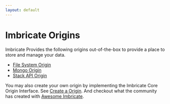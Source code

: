 ```yaml
---
layout: default
---
```


# Imbricate Origins

Imbricate Provides the following origins out-of-the-box to provide a place to store and manage your data.

- [File System Origin](/origin/file-system)
- [Mongo Origin](/origin/mongo)
- [Stack API Origin](/origin/stack-api)

You may also create your own origin by implementing the Imbricate Core Origin Interface. See [Create a Origin](/develop/origin). And checkout what the community has created with [Awesome Imbricate](/awesome).
